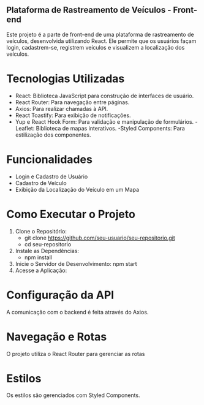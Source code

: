 ## Plataforma de Rastreamento de Veículos - Front-end

Este projeto é a parte de front-end de uma plataforma de rastreamento de veículos, desenvolvida utilizando React. Ele permite que os usuários façam login, cadastrem-se, registrem veículos e visualizem a localização dos veículos.

# Tecnologias Utilizadas
- React: Biblioteca JavaScript para construção de interfaces de usuário.
- React Router: Para navegação entre páginas.
- Axios: Para realizar chamadas à API.
- React Toastify: Para exibição de notificações.
- Yup e React Hook Form: Para validação e manipulação de formulários.
-Leaflet: Biblioteca de mapas interativos.
-Styled Components: Para estilização dos componentes.

# Funcionalidades
- Login e Cadastro de Usuário
- Cadastro de Veículo
- Exibição da Localização do Veículo em um Mapa
  
# Como Executar o Projeto
1) Clone o Repositório:
   - git clone https://github.com/seu-usuario/seu-repositorio.git
   - cd seu-repositorio
2) Instale as Dependências:
   - npm install
3) Inicie o Servidor de Desenvolvimento:
   npm start
4) Acesse a Aplicação:

# Configuração da API
A comunicação com o backend é feita através do Axios.

# Navegação e Rotas
O projeto utiliza o React Router para gerenciar as rotas

# Estilos
Os estilos são gerenciados com Styled Components.
